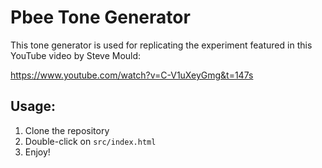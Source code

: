 # Pbee Tone Generator

This tone generator is used for replicating the experiment featured in this YouTube video by Steve Mould:

https://www.youtube.com/watch?v=C-V1uXeyGmg&t=147s

## Usage:

1. Clone the repository
2. Double-click on `src/index.html`
3. Enjoy!
